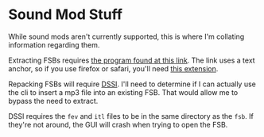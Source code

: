 # Sound Mod Stuff

While sound mods aren't currently supported, this is where I'm collating information regarding them.

Extracting FSBs requires [the program found at this link](http://aluigi.altervista.org/papers.htm#:~:text=files%20extractor%20for%20the%20fsb%20(fmod%20sample%20bank)%20archives%20used%20by%20the%20fmod%20library).
The link uses a text anchor, so if you use firefox or safari, you'll need [this extension](https://github.com/GoogleChromeLabs/link-to-text-fragment).

Repacking FSBs will require [DSSI](https://www.nexusmods.com/darksouls/mods/1193?tab=description). I'll need to determine if I can actually use the cli to insert a mp3 file into an existing FSB. That would allow me to bypass the need to extract.

DSSI requires the `fev` and `itl` files to be in the same directory as the `fsb`. If they're not around, the GUI will crash when trying to open the FSB.
